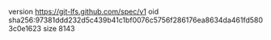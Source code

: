 version https://git-lfs.github.com/spec/v1
oid sha256:97381ddd232d5c439b41c1bf0076c5756f286176ea8634da461fd5803c0e1623
size 8143
